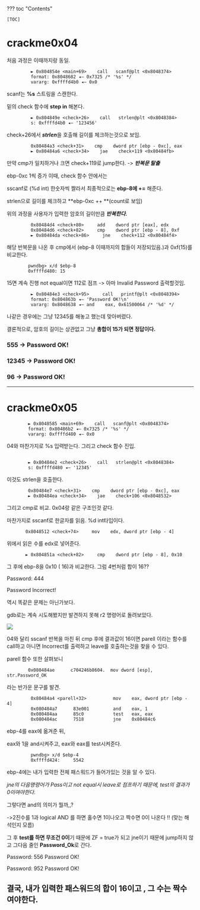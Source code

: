 ??? toc "Contents"

    [TOC]

# crackme0x04

처음 과정은 이때까지랑 동일.

```
         ► 0x804854e <main+69>    call   scanf@plt <0x8048374>
         format: 0x8048682 ◂— 0x7325 /* '%s' */
         vararg: 0xffffd4b0 ◂— 0x0
```

scanf는 **%s** 스트링을 스캔한다.

밑의 check 함수에 **step in** 해본다.

```
         ► 0x804849e <check+26>    call   strlen@plt <0x8048384>
         s: 0xffffd4b0 ◂— '123456'
```
        
check+26에서 ***strlen***을 호출해 길이를 체크하는것으로 보임.
        
```     
         0x80484a3 <check+31>    cmp    dword ptr [ebp - 0xc], eax     
         ► 0x80484a6 <check+34>    jae    check+119 <0x80484fb>
```
 
 만약 cmp가 일치하거나 크면 check+119로 jump한다. -> ***반복문 탈출***
 

 ebp-0xc 1씩 증가
 이때, check 함수 안에서는 
 
 sscanf로 (%d int) 한숫자씩 짤라서 최종적으로는 **ebp-8에 +=** 해준다.
 
 strlen으로 길이를 체크하고 **ebp-0xc ++ **(count로 보임)

위의 과정을 사용자가 입력한 암호의 길이만큼 ***반복한다.***

```
         0x80484d4 <check+80>     add    dword ptr [eax], edx
         0x80484d6 <check+82>     cmp    dword ptr [ebp - 8], 0xf
         ► 0x80484da <check+86>     jne    check+112 <0x80484f4>
```
 
 해당 반복문을 나온 후 cmp에서 (ebp-8 이때까지의 합들이 저장되있음.)과 0xf(15)를 비교한다.

```
        pwndbg> x/d $ebp-8
        0xffffd480:	15
```

15면 계속 진행 not equal이면 112로 점프 -> 아마 Invalid Password 출력할것임.

```
         ► 0x80484e3 <check+95>     call   printf@plt <0x8048394>
         format: 0x804863b ◂— 'Password OK!\n'
         vararg: 0x8048638 ◂— and    eax, 0x61500064 /* '%d' */
```
        
나같은 경우에는 그냥 12345를 해놓고 했는데 맞아버렸다.

결론적으로, 암호의 길이는 상관없고 그냥 **총합이 15가 되면 정답이다.**

### 555 -> Password OK!
### 12345 -> Password OK!
### 96 -> Password OK!
---

# crackme0x05

```
        ► 0x8048585 <main+69>    call   scanf@plt <0x8048374>
        format: 0x80486b2 ◂— 0x7325 /* '%s' */
        vararg: 0xffffd480 ◂— 0x0
```
        
04와 마찬가지로 %s 입력받는다. 그리고 check 함수 진입.

```

        ► 0x80484e2 <check+26>    call   strlen@plt <0x8048384>
        s: 0xffffd480 ◂— '12345'
```

이것도 strlen을 호출한다.

```
        0x80484e7 <check+31>    cmp    dword ptr [ebp - 0xc], eax
        ► 0x80484ea <check+34>    jae    check+106 <0x8048532>
```
그리고 cmp로 비교. 0x04랑 같은 구조인것 같다.

마찬가지로 sscanf로 한글자를 읽음. %d int타입이다.

`       0x8048512 <check+74>     mov    edx, dword ptr [ebp - 4]`
   
위에서 읽은 수를 edx로 넣어준다.

`       ► 0x804851a <check+82>     cmp    dword ptr [ebp - 8], 0x10`
 

그 후에 ebp-8을 0x10 ( 16)과 비교한다. 그럼 4번처럼 합이 16??

Password: 444

Password Incorrect!

역시 똑같은 문제는 아닌가보다.

gdb로는 계속 시도해봤지만 발견하지 못해 r2 명령어로 돌려보았다.

![](https://postfiles.pstatic.net/MjAxOTA3MTJfMjc1/MDAxNTYyODcyOTUyNzAx.OUvas8RMBxgWE3ilOIbfD_mYdhLJ-_fpSRalKeMZtK8g.r9iuRpULSmx3rQ74hyHOMHrWIQaJM59JarDEgLlcnxkg.PNG.potenpanda/SE-65f61afc-2b3e-413d-9fdd-fafaf216c894.png?type=w773)

04와 달리 sscanf 반복을 마친 뒤 cmp 후에 결과값이 16이면 parell 이라는 함수를 call하고 아니면 Incorrect를 출력하고
leave를 호출하는것을 찾을 수 있다.

parell 함수 또한 살펴보니

`        0x080484ae      c704246b8604.  mov dword [esp], str.Password_OK`
  
  라는 반가운 문구를 발견.
  
  
```
         0x80484a4 <parell+32>          mov    eax, dword ptr [ebp - 4]
         0x080484a7      83e001         and    eax, 1
         0x080484aa      85c0           test   eax, eax
         0x080484ac      7518           jne    0x80484c6
```
        
 ebp-4를 eax에 옮겨준 뒤,      
        
 eax와 1을 and시켜주고, eax와 eax를 test시켜준다.
 
```
         pwndbg> x/d $ebp-4
         0xffffd424:     5542
```

ebp-4에는 내가 입력한 전체 패스워드가 들어가있는 것을 알 수 있다.
 
 
*jne의 다음명령어가 Pass이고 not equal시 leave로 점프하기 때문에, test의 결과가 0이여야한다.*
 
그렇다면 and의 의미가 뭘까,,?
  
->2진수를 1과 logical AND 를 하면 홀수면 1이나오고 짝수면 0이 나온다 !! (맞는 해석인지 모름)
  
그 후 **test를 하면 무조건 0이**기 때문에 ZF = true가 되고 jne이기 때문에 jump하지 않고
그다음 줄인 **Password_Ok**로 간다.

Password: 556
Password OK!

Password: 952
Password OK!
  
## 결국, 내가 입력한 패스워드의 합이 16이고 , 그 수는 짝수 여야한다.